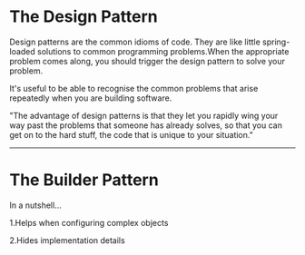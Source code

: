 <h1>The Design Pattern</h1>

Design patterns are the common idioms of code. They are like little spring-loaded
solutions to common programming problems.When the appropriate problem
comes along, you should trigger the design pattern to solve your problem. 

It's useful to be able to recognise the common problems that arise repeatedly when you are building software. 

"The advantage of design patterns is that they let you rapidly wing your way past the problems that someone has already solves, so that you can get on to the hard stuff, the code that is unique to your situation." 

-------------------------------------------------------------------------------------------------------------

<h1>The Builder Pattern</h1>

In a nutshell...

1.Helps when configuring complex objects

2.Hides implementation details 

